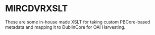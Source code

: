 # MIRCDVRXSLT

These are some in-house made XSLT for taking custom PBCore-based metadata and mapping it to DublinCore for OAI Harvesting.
